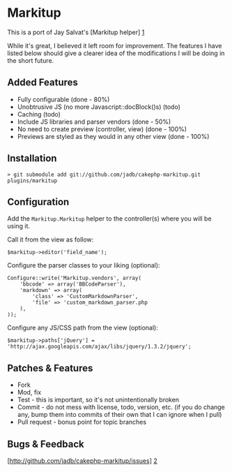 # Markitup

This is a port of Jay Salvat's [Markitup helper] [1]

While it's great, I believed it left room for improvement. The features I have
listed below should give a clearer idea of the modifications I will be doing in
the short future.

## Added Features

* Fully configurable (done - 80%)
* Unobtrusive JS (no more Javascript::docBlock()s) (todo)
* Caching (todo)
* Include JS libraries and parser vendors (done - 50%)
* No need to create preview (controller, view) (done - 100%)
* Previews are styled as they would in any other view (done - 100%)

## Installation

	> git submodule add git://github.com/jadb/cakephp-markitup.git plugins/markitup

## Configuration

Add the `Markitup.Markitup` helper to the controller(s) where you will be using it.

Call it from the view as follow:

	$markitup->editor('field_name');

Configure the parser classes to your liking (optional):

	Configure::write('Markitup.vendors', array(
		'bbcode' => array('BBCodeParser'),
		'markdown' => array(
			'class' => 'CustomMarkdownParser',
			'file' => 'custom_markdown_parser.php
		),
	));

Configure any JS/CSS path from the view (optional):

	$markitup->paths['jQuery'] = 'http://ajax.googleapis.com/ajax/libs/jquery/1.3.2/jquery';

## Patches & Features

* Fork
* Mod, fix
* Test - this is important, so it's not unintentionally broken
* Commit - do not mess with license, todo, version, etc. (if you do change any, bump them into commits of their own that I can ignore when I pull)
* Pull request - bonus point for topic branches

## Bugs & Feedback

[http://github.com/jadb/cakephp-markitup/issues] [2]

[1]: http://bakery.cakephp.org/articles/view/markitup-jquery-universal-markup-editor-helper
[2]: http://github.com/jadb/cakephp-markitup/issues